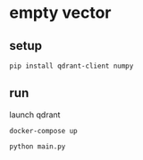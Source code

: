 # empty vector

## setup

```shell
pip install qdrant-client numpy
```

## run

launch qdrant

```shell
docker-compose up
```

```shell
python main.py
```
